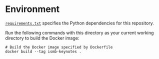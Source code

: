 # Environment

[`requirements.txt`](requirements.txt) specifies the Python dependencies for this repository.

Run the following commands with this directory as your current working directory to build the Docker image:

```shell
# Build the Docker image specified by Dockerfile
docker build --tag ismb-keynotes .
```
